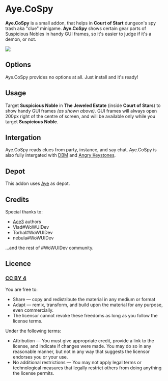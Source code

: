 # Aye.CoSpy

**Aye.CoSpy** is a small addon, that helps in **Court of Start** dungeon's spy trash aka "clue" minigame.
**Aye.CoSpy** shows certain gear parts of Suspicious Nobles in handy GUI frames, so it's easier to judge if it's a demon, or not.

![](http://benio.me/pub/res/img/wow/addons/Aye.CoSpy.png)

## Options
Aye.CoSpy provides no options at all. Just install and it's ready!

## Usage
Target **Suspicious Noble** in **The Jeweled Estate** (inside **Court of Stars**) to show handy GUI frames *(as shown above)*.
GUI frames will always open 200px right of the centre of screen, and will be available only while you target **Suspicious Noble**.

## Intergation
Aye.CoSpy reads clues from party, instance, and say chat.
Aye.CoSpy is also fully intergated with [DBM](https://mods.curse.com/addons/wow/deadly-boss-mods) and [Angry Keystones](https://mods.curse.com/addons/wow/angry-keystones).

## Depot
This addon uses [Aye](https://github.com/Benio101/Aye) as depot.

## Credits
Special thanks to:

- [Ace3](https://www.wowace.com/addons/ace3/) authors
- Vlad#WoWUIDev
- Torhal#WoWUIDev
- nebula#WoWUIDev

…and the rest of #WoWUIDev community.

## Licence
### [CC BY 4](https://creativecommons.org/licenses/by/4.0/)
You are free to:

- Share — copy and redistribute the material in any medium or format
- Adapt — remix, transform, and build upon the material for any purpose, even commercially.
- The licensor cannot revoke these freedoms as long as you follow the license terms.

Under the following terms:

- Attribution — You must give appropriate credit, provide a link to the license, and indicate if changes were made. You may do so in any reasonable manner, but not in any way that suggests the licensor endorses you or your use.
- No additional restrictions — You may not apply legal terms or technological measures that legally restrict others from doing anything the license permits.